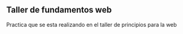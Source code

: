 ## Taller de fundamentos web 

Practica que se esta realizando en el taller de principios para la web 
